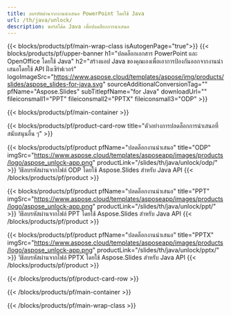 ```yaml
---
title: ลบรหัสผ่านจากงานนำเสนอ PowerPoint โดยใช้ Java
url: /th/java/unlock/
description: ซอร์สโค้ด Java เพื่อปลดล็อกการนำเสนอ
---
```


{{< blocks/products/pf/main-wrap-class isAutogenPage="true">}}
{{< blocks/products/pf/upper-banner h1="ปลดล็อกเอกสาร PowerPoint และ OpenOffice โดยใช้ Java" h2="สร้างแอป Java ของคุณเองเพื่อเอาการป้องกันออกจากงานนำเสนอโดยใช้ API ฝั่งเซิร์ฟเวอร์" logoImageSrc="https://www.aspose.cloud/templates/aspose/img/products/slides/aspose_slides-for-java.svg" sourceAdditionalConversionTag="" pfName="Aspose.Slides" subTitlepfName="for Java" downloadUrl="" fileiconsmall1="PPT" fileiconsmall2="PPTX" fileiconsmall3="ODP" >}}

{{< blocks/products/pf/main-container >}}

{{< blocks/products/pf/product-card-row title="ตัวอย่างการปลดล็อกการนำเสนอที่สนับสนุนอื่น ๆ" >}}

{{< blocks/products/pf/product pfName="ปลดล็อกงานนำเสนอ" title="ODP" imgSrc="https://www.aspose.cloud/templates/asposeapp/images/products/logo/aspose_unlock-app.png" productLink="/slides/th/java/unlock/odp/" >}}
วิธีลบรหัสผ่านจากไฟล์ ODP โดยใช้ Aspose.Slides สำหรับ Java API
{{< /blocks/products/pf/product >}}

{{< blocks/products/pf/product pfName="ปลดล็อกงานนำเสนอ" title="PPT" imgSrc="https://www.aspose.cloud/templates/asposeapp/images/products/logo/aspose_unlock-app.png" productLink="/slides/th/java/unlock/ppt/" >}}
วิธีลบรหัสผ่านจากไฟล์ PPT โดยใช้ Aspose.Slides สำหรับ Java API
{{< /blocks/products/pf/product >}}

{{< blocks/products/pf/product pfName="ปลดล็อกงานนำเสนอ" title="PPTX" imgSrc="https://www.aspose.cloud/templates/asposeapp/images/products/logo/aspose_unlock-app.png" productLink="/slides/th/java/unlock/pptx/" >}}
วิธีลบรหัสผ่านจากไฟล์ PPTX โดยใช้ Aspose.Slides สำหรับ Java API
{{< /blocks/products/pf/product >}}



{{< /blocks/products/pf/product-card-row >}}

{{< /blocks/products/pf/main-container >}}
    
{{< /blocks/products/pf/main-wrap-class >}}